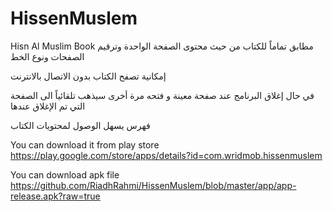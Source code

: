 # HissenMuslem
Hisn Al Muslim Book 
مطابق تماماً للكتاب من حيث محتوى الصفحة الواحدة وترقيم الصفحات ونوع الخط

إمكانية تصفح الكتاب بدون الاتصال بالانترنت

في حال إغلاق البرنامج عند صفحة معينة و فتحه مرة أخرى سيذهب تلقائياً الى الصفحة التي تم الإغلاق عندها

فهرس يسهل الوصول لمحتويات الكتاب

You can download it from play store https://play.google.com/store/apps/details?id=com.wridmob.hissenmuslem

You can download apk file https://github.com/RiadhRahmi/HissenMuslem/blob/master/app/app-release.apk?raw=true
